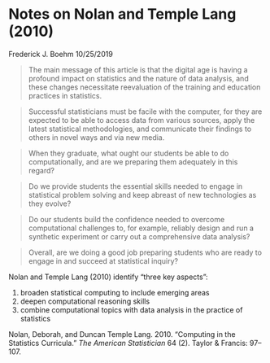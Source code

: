 Notes on Nolan and Temple Lang (2010)
================
Frederick J. Boehm
10/25/2019

> The main message of this article is that the digital age is having a
> profound impact on statistics and the nature of data analysis, and
> these changes necessitate reevaluation of the training and education
> practices in statistics.

> Successful statisticians must be facile with the computer, for they
> are expected to be able to access data from various sources, apply the
> latest statistical methodologies, and communicate their findings to
> others in novel ways and via new media.

> When they graduate, what ought our students be able to do
> computationally, and are we preparing them adequately in this regard?

> Do we provide students the essential skills needed to engage in
> statistical problem solving and keep abreast of new technologies as
> they evolve?

> Do our students build the confidence needed to overcome computational
> challenges to, for example, reliably design and run a synthetic
> experiment or carry out a comprehensive data analysis?

> Overall, are we doing a good job preparing students who are ready to
> engage in and succeed at statistical inquiry?

Nolan and Temple Lang (2010) identify “three key aspects”:

1.  broaden statistical computing to include emerging areas
2.  deepen computational reasoning skills
3.  combine computational topics with data analysis in the practice of
    statistics

<div id="refs" class="references">

<div id="ref-nolan2010computing">

Nolan, Deborah, and Duncan Temple Lang. 2010. “Computing in the
Statistics Curricula.” *The American Statistician* 64 (2). Taylor &
Francis: 97–107.

</div>

</div>
